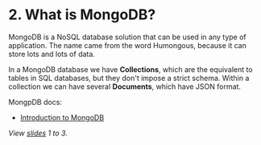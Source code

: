 # 2. What is MongoDB?

MongoDB is a NoSQL database solution that can be used in any type of application. The name came from the word Humongous, because it can store lots and lots of data.

In a MongoDB database we have **Collections**, which are the equivalent to tables in SQL databases, but they don't impose a strict schema. Within a collection we can have several **Documents**, which have JSON format.

MongpDB docs:

- [Introduction to MongoDB](https://www.mongodb.com/docs/manual/introduction/)

_View [slides](../slides.pdf) 1 to 3._
